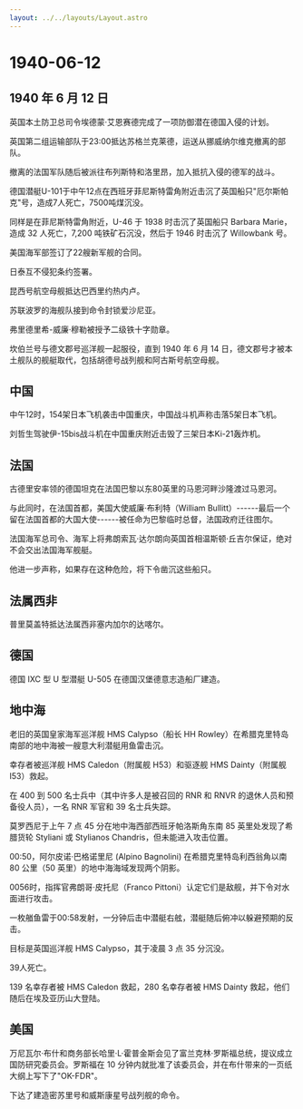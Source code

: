 ```yaml
---
layout: ../../layouts/Layout.astro
---
```


# 1940-06-12

## 1940 年 6 月 12 日

英国本土防卫总司令埃德蒙·艾恩赛德完成了一项防御潜在德国入侵的计划。

英国第二组运输部队于23:00抵达苏格兰克莱德，运送从挪威纳尔维克撤离的部队。

撤离的法国军队随后被派往布列斯特和洛里昂，加入抵抗入侵的德军的战斗。

德国潜艇U-101于中午12点在西班牙菲尼斯特雷角附近击沉了英国船只"厄尔斯帕克"号，造成7人死亡，7500吨煤沉没。

同样是在菲尼斯特雷角附近，U-46 于 1938 时击沉了英国船只 Barbara
Marie，造成 32 人死亡，7,200 吨铁矿石沉没，然后于 1946 时击沉了
Willowbank 号。

美国海军部签订了22艘新军舰的合同。

日泰互不侵犯条约签署。

昆西号航空母舰抵达巴西里约热内卢。

苏联波罗的海舰队接到命令封锁爱沙尼亚。

弗里德里希-威廉·穆勒被授予二级铁十字勋章。

坎伯兰号与德文郡号巡洋舰一起服役，直到 1940 年 6 月 14
日，德文郡号才被本土舰队的舰艇取代，包括胡德号战列舰和阿古斯号航空母舰。

## 中国

中午12时，154架日本飞机袭击中国重庆，中国战斗机声称击落5架日本飞机。

刘哲生驾驶伊-15bis战斗机在中国重庆附近击毁了三架日本Ki-21轰炸机。

## 法国

古德里安率领的德国坦克在法国巴黎以东80英里的马恩河畔沙隆渡过马恩河。

与此同时，在法国首都，美国大使威廉·布利特（William
Bullitt）------最后一个留在法国首都的大国大使------被任命为巴黎临时总督，法国政府迁往图尔。

法国海军总司令、海军上将弗朗索瓦·达尔朗向英国首相温斯顿·丘吉尔保证，绝对不会交出法国海军舰艇。

他进一步声称，如果存在这种危险，将下令凿沉这些船只。

## 法属西非

普里莫盖特抵达法属西非塞内加尔的达喀尔。

## 德国

德国 IXC 型 U 型潜艇 U-505 在德国汉堡德意志造船厂建造。

## 地中海

老旧的英国皇家海军巡洋舰 HMS Calypso（船长 HH
Rowley）在希腊克里特岛南部的地中海被一艘意大利潜艇用鱼雷击沉。

幸存者被巡洋舰 HMS Caledon（附属舰 H53）和驱逐舰 HMS Dainty（附属舰
I53）救起。

在 400 到 500 名士兵中（其中许多人是被召回的 RNR 和 RNVR
的退休人员和预备役人员），一名 RNR 军官和 39 名士兵失踪。

莫罗西尼于上午 7 点 45 分在地中海西部西班牙帕洛斯角东南 85
英里处发现了希腊货轮 Styliani 或 Stylianos
Chandris，但未能进入攻击位置。

00:50，阿尔皮诺·巴格诺里尼 (Alpino Bagnolini) 在希腊克里特岛利西翁角以南
80 公里（50 英里）的地中海海域发现两个阴影。

0056时，指挥官弗朗哥·皮托尼（Franco
Pittoni）认定它们是敌舰，并下令对水面进行攻击。

一枚艏鱼雷于00:58发射，一分钟后击中潜艇右舷，潜艇随后俯冲以躲避预期的反击。

目标是英国巡洋舰 HMS Calypso，其于凌晨 3 点 35 分沉没。

39人死亡。

139 名幸存者被 HMS Caledon 救起，280 名幸存者被 HMS Dainty
救起，他们随后在埃及亚历山大登陆。

## 美国

万尼瓦尔·布什和商务部长哈里·L·霍普金斯会见了富兰克林·罗斯福总统，提议成立国防研究委员会。罗斯福在
10 分钟内就批准了该委员会，并在布什带来的一页纸大纲上写下了"OK-FDR"。

下达了建造密苏里号和威斯康星号战列舰的命令。